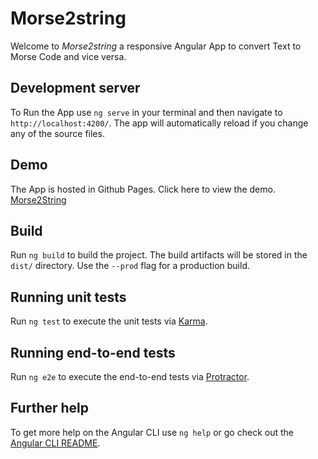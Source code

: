 # Morse2string
Welcome to _Morse2string_ a responsive Angular App to convert Text to Morse Code and vice versa. 

## Development server

To Run the App use `ng serve` in your terminal and then navigate to `http://localhost:4200/`. The app will automatically reload if you change any of the source files.

## Demo

The App is hosted in Github Pages. Click here to view the demo. [Morse2String](https://arunrajahgopal.github.io/morse2string/)

## Build

Run `ng build` to build the project. The build artifacts will be stored in the `dist/` directory. Use the `--prod` flag for a production build.

## Running unit tests

Run `ng test` to execute the unit tests via [Karma](https://karma-runner.github.io).

## Running end-to-end tests

Run `ng e2e` to execute the end-to-end tests via [Protractor](http://www.protractortest.org/).

## Further help

To get more help on the Angular CLI use `ng help` or go check out the [Angular CLI README](https://github.com/angular/angular-cli/blob/master/README.md).
